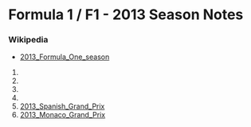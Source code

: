 # Formula 1 / F1  - 2013 Season Notes


### Wikipedia

- [2013_Formula_One_season](http://en.wikipedia.org/wiki/2013_Formula_One_season)

1. []()
2. []()
3. []()
4. []()
5. [2013_Spanish_Grand_Prix](http://en.wikipedia.org/wiki/2013_Spanish_Grand_Prix)
6. [2013_Monaco_Grand_Prix](http://en.wikipedia.org/wiki/2013_Monaco_Grand_Prix)


